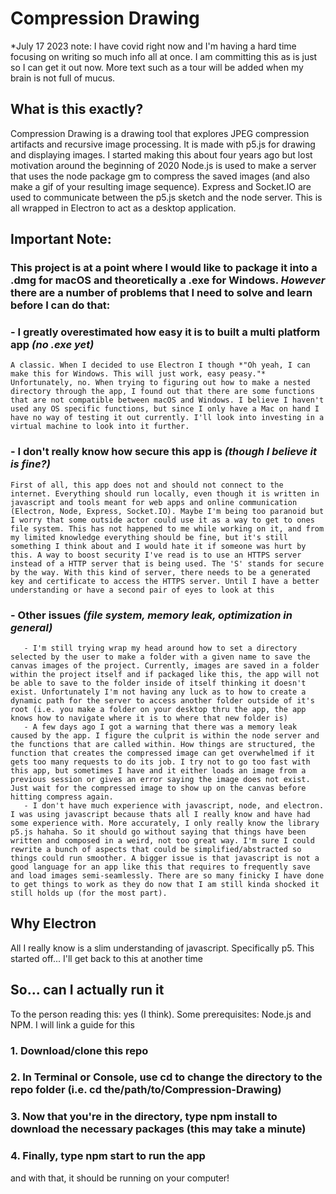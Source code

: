 # Compression Drawing

*July 17 2023 note: I have covid right now and I'm having a hard time focusing on writing so much info all at once. I am committing this as is just so I can get it out now. More text such as a tour will be added when my brain is not full of mucus.

## What is this exactly?
Compression Drawing is a drawing tool that explores JPEG compression artifacts and recursive image processing.
It is made with p5.js for drawing and displaying images.
I started making this about four years ago but lost motivation around the beginning of 2020
Node.js is used to make a server that uses the node package gm to compress the saved images (and also make a gif of your resulting image sequence).
Express and Socket.IO are used to communicate between the p5.js sketch and the node server.
This is all wrapped in Electron to act as a desktop application.

## **Important Note:**
### This project is at a point where I would like to package it into a .dmg for macOS and theoretically a .exe for Windows. **_However_** there are a number of problems that I need to solve and learn before I can do that:
###  - I greatly overestimated how easy it is to built a multi platform app *(no .exe yet)*
    A classic. When I decided to use Electron I though *"Oh yeah, I can make this for Windows. This will just work, easy peasy."* Unfortunately, no. When trying to figuring out how to make a nested directory through the app, I found out that there are some functions that are not compatible between macOS and Windows. I believe I haven't used any OS specific functions, but since I only have a Mac on hand I have no way of testing it out currently. I'll look into investing in a virtual machine to look into it further.

###  - I don't really know how secure this app is *(though I believe it is fine?)*
    First of all, this app does not and should not connect to the internet. Everything should run locally, even though it is written in javascript and tools meant for web apps and online communication (Electron, Node, Express, Socket.IO). Maybe I'm being too paranoid but I worry that some outside actor could use it as a way to get to ones file system. This has not happened to me while working on it, and from my limited knowledge everything should be fine, but it's still something I think about and I would hate it if someone was hurt by this. A way to boost security I've read is to use an HTTPS server instead of a HTTP server that is being used. The 'S' stands for secure by the way. With this kind of server, there needs to be a generated key and certificate to access the HTTPS server. Until I have a better understanding or have a second pair of eyes to look at this

###  - Other issues *(file system, memory leak, optimization in general)*
       - I'm still trying wrap my head around how to set a directory selected by the user to make a folder with a given name to save the canvas images of the project. Currently, images are saved in a folder within the project itself and if packaged like this, the app will not be able to save to the folder inside of itself thinking it doesn't exist. Unfortunately I'm not having any luck as to how to create a dynamic path for the server to access another folder outside of it's root (i.e. you make a folder on your desktop thru the app, the app knows how to navigate where it is to where that new folder is)
       - A few days ago I got a warning that there was a memory leak caused by the app. I figure the culprit is within the node server and the functions that are called within. How things are structured, the function that creates the compressed image can get overwhelmed if it gets too many requests to do its job. I try not to go too fast with this app, but sometimes I have and it either loads an image from a previous session or gives an error saying the image does not exist. Just wait for the compressed image to show up on the canvas before hitting compress again.
       - I don't have much experience with javascript, node, and electron. I was using javascript because thats all I really know and have had some experience with. More accurately, I only really know the library p5.js hahaha. So it should go without saying that things have been written and composed in a weird, not too great way. I'm sure I could rewrite a bunch of aspects that could be simplified/abstracted so things could run smoother. A bigger issue is that javascript is not a good language for an app like this that requires to frequently save and load images semi-seamlessly. There are so many finicky I have done to get things to work as they do now that I am still kinda shocked it still holds up (for the most part).


## Why Electron
All I really know is a slim understanding of javascript. Specifically p5.
This started off... I'll get back to this at another time

## So... can I actually run it
To the person reading this: yes (I think).
Some prerequisites: Node.js and NPM. I will link a guide for this
### 1. Download/clone this repo
### 2. In Terminal or Console, use cd to change the directory to the repo folder (i.e. cd the/path/to/Compression-Drawing)
### 3. Now that you're in the directory, type npm install to download the necessary packages (this may take a minute)
### 4. Finally, type npm start to run the app
and with that, it should be running on your computer!
